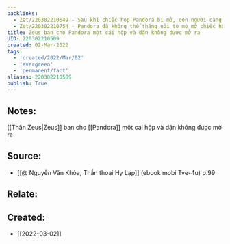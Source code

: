 ```yaml
---
backlinks:
  - Zet/220302210649 - Sau khi chiếc hộp Pandora bị mở, con người càng trở nên tha hóa
  - Zet/220302210754 - Pandora đã không thể thắng nổi tò mò mở chiếc hộp của Zeus ban
title: Zeus ban cho Pandora một cái hộp và dặn không được mở ra
UID: 220302210509
created: 02-Mar-2022
tags:
  - 'created/2022/Mar/02'
  - 'evergreen'
  - 'permanent/fact'
aliases: 220302210509
publish: True
---
```

## Notes:
[[Thần Zeus|Zeus]] ban cho [[Pandora]] một cái hộp và dặn không được mở ra

## Source:
- [[@ Nguyễn Văn Khỏa, Thần thoại Hy Lạp]] (ebook mobi Tve-4u) p.99

## Relate:

## Created:
- [[2022-03-02]]
